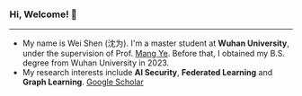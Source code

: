 ### Hi, Welcome! 👋
***
- My name is Wei Shen (沈为). I'm a master student at **Wuhan University**, under the supervision of Prof. [Mang Ye](https://scholar.google.com.hk/citations?user=j-HxRy0AAAAJ&hl=zh-CN&oi=ao). Before that, I obtained my B.S. degree from Wuhan University in 2023.
- My research interests include **AI Security**, **Federated Learning** and **Graph Learning**. [Google Scholar](https://scholar.google.com.hk/citations?user=fRwq42IAAAAJ&hl=zh-CN)
